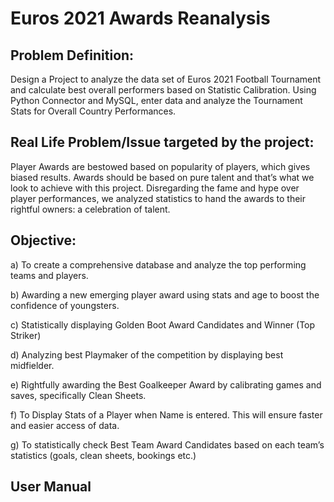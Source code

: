 # Euros 2021 Awards Reanalysis #

## Problem Definition: ##

Design a Project to analyze the data set of Euros 2021 Football Tournament and calculate best overall performers based on Statistic Calibration. Using Python Connector and MySQL, enter data and analyze the Tournament Stats for Overall Country Performances.

## Real Life Problem/Issue targeted by the project: ##

Player Awards are bestowed based on popularity of players, which gives biased results. Awards should be based on pure talent and that’s what we look to achieve with this project. Disregarding the fame and hype over player performances, we analyzed statistics to hand the awards to their rightful owners: a celebration of talent.

## Objective: ##

a) To create a comprehensive database and analyze the top performing teams and players.

b) Awarding a new emerging player award using stats and age to boost the confidence of youngsters.

c) Statistically displaying Golden Boot Award Candidates and Winner (Top Striker)

d) Analyzing best Playmaker of the competition by displaying best midfielder.

e) Rightfully awarding the Best Goalkeeper Award by calibrating games and saves, specifically Clean Sheets.

f) To Display Stats of a Player when Name is entered. This will ensure faster and easier access of data.

g) To statistically check Best Team Award Candidates based on each team’s statistics (goals, clean sheets, bookings etc.)

## User Manual ##
